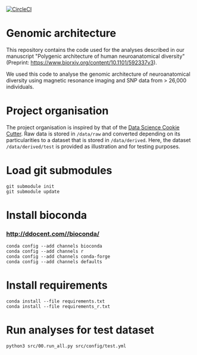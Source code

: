 [![CircleCI](https://circleci.com/gh/neuroanatomy/genomic-architecture/tree/master.svg?style=svg)](https://circleci.com/gh/neuroanatomy/genomic-architecture/tree/master)

# Genomic architecture

This repository contains the code used for the analyses described in our manuscript "Polygenic architecture of human neuroanatomical diversity" (Preprint: https://www.biorxiv.org/content/10.1101/592337v3).

We used this code to analyse the genomic architecture of neuroanatomical diversity using magnetic resonance imaging and SNP data from > 26,000 individuals.


# Project organisation
The project organisation is inspired by that of the [Data Science Cookie Cutter](http://drivendata.github.io/cookiecutter-data-science). Raw data is stored in `/data/raw` and converted depending on its particularities to a dataset that is stored in `/data/derived`. Here, the dataset `/data/derived/test` is provided as illustration and for testing purposes.

# Load git submodules
```
git submodule init
git submodule update
```

# Install bioconda
### http://ddocent.com//bioconda/
```
conda config --add channels bioconda
conda config --add channels r
conda config --add channels conda-forge
conda config --add channels defaults
```

# Install requirements
```
conda install --file requirements.txt
conda install --file requirements_r.txt
```

# Run analyses for test dataset
```
python3 src/00.run_all.py src/config/test.yml
```
